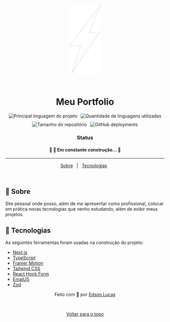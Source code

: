 <div align="center" id="top"> 
  <img src="./public/logo.png" style="width:20%;" alt="logo do portfolio" />

  &#xa0;
</div>

<h1 align="center">Meu Portfolio</h1>

<div style="display: flex; gap: 10px; justify-content: center; width: 100%; flex-wrap: wrap">
  <img alt="Principal linguagem do projeto" src="https://img.shields.io/github/languages/top/EdsonLucasbd/portfolio2.0?color=9528d5">

  <img alt="Quantidade de linguagens utilizadas" src="https://img.shields.io/github/languages/count/EdsonLucasbd/portfolio2.0?color=9528d5">

  <img alt="Tamanho do repositório" src="https://img.shields.io/github/repo-size/EdsonLucasbd/portfolio2.0?color=9528d5">

<img alt="GitHub deployments" src="https://img.shields.io/github/deployments/edsonlucasbd/portfolio2.0/production?logo=rocket&logoColor=white&label=deploy&color=9528d5">
</div>



<h3 align="center"> 
	Status
</h3> 

<h4 align="center"> 
	🚧  🚀 Em constante construção...  🚧
</h4> 

<hr>

<p align="center">
  <a href="#dart-sobre">Sobre</a> &#xa0; | &#xa0; 
  <a href="#rocket-tecnologias">Tecnologias</a> &#xa0;
</p>

<br>

## 🎯 Sobre ##

Site pessoal onde posso, além de me apresentar como profissional, colocar em prática novas tecnologias que venho estudando, além de exibir meus projetos.

## 🚀 Tecnologias ##

As seguintes ferramentas foram usadas na construção do projeto:

- [Next.js](https://nextjs.org/)
- [TypeScript](https://www.typescriptlang.org/)
- [Framer Motion](https://www.framer.com/motion/)
- [Tailwind CSS](https://tailwindcss.com/)
- [React Hook Form](https://www.react-hook-form.com/)
- [EmailJS](https://www.emailjs.com/docs/)
- [Zod](https://zod.dev/)

<p align="center">
	Feito com 💜 por <a href="https://github.com/EdsonLucasbd" target="_blank">Edson Lucas</a>
</h4>

&#xa0;

<p align="center">
	<a href="#top">Voltar para o topo</a>
</p>
